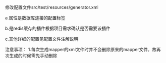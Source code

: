 修改配置文件src/test/resources/generator.xml

a.属性<jdbcConnection>是数据库连接的配置标签

b.<plugin type="org.mybatis.generator.plugins.CachePlugin">是redis缓存的插件根据项目需求确认是否需要该插件 

c.其他详细的配置见配置文件注解说明 

注意事项： 1.每次生成mapper的xml文件时并不会删除原来的mapper文件，故再次生成的时候需先手动删除